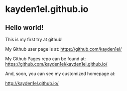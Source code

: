 kayden1el.github.io
====================

## Hello world!

This is my first try at github!

My Github user page is at: 
https://github.com/kayden1el/

My Github Pages repo can be found at:  
https://github.com/kayden1el/kayden1el.github.io/

And, soon, you can see my customized homepage at:

http://kayden1el.github.io/
